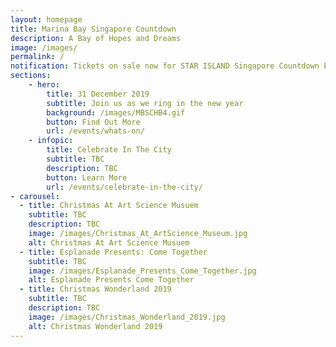 ```yaml
---
layout: homepage
title: Marina Bay Singapore Countdown
description: A Bay of Hopes and Dreams
image: /images/
permalink: /
notification: Tickets on sale now for STAR ISLAND Singapore Countdown Edition 2019 - 2020 
sections:
    - hero:
        title: 31 December 2019
        subtitle: Join us as we ring in the new year
        background: /images/MBSCHB4.gif
        button: Find Out More
        url: /events/whats-on/
    - infopic:
        title: Celebrate In The City
        subtitle: TBC
        description: TBC
        button: Learn More
        url: /events/celebrate-in-the-city/
- carousel:
  - title: Christmas At Art Science Musuem
    subtitle: TBC
    description: TBC
    image: /images/Christmas_At_ArtScience_Museum.jpg
    alt: Christmas At Art Science Musuem
  - title: Esplanade Presents: Come Together
    subtitle: TBC
    image: /images/Esplanade_Presents_Come_Together.jpg
    alt: Esplanade Presents Come Together
  - title: Christmas Wonderland 2019
    subtitle: TBC
    description: TBC
    image: /images/Christmas_Wonderland_2019.jpg
    alt: Christmas Wonderland 2019
---
```

